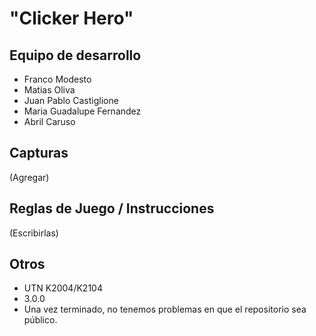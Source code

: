 # "Clicker Hero"

## Equipo de desarrollo

- Franco Modesto
- Matias Oliva
- Juan Pablo Castiglione
- Maria Guadalupe Fernandez
- Abril Caruso

## Capturas

(Agregar)

## Reglas de Juego / Instrucciones

(Escribirlas)

## Otros

- UTN K2004/K2104
- 3.0.0
- Una vez terminado, no tenemos problemas en que el repositorio sea público.